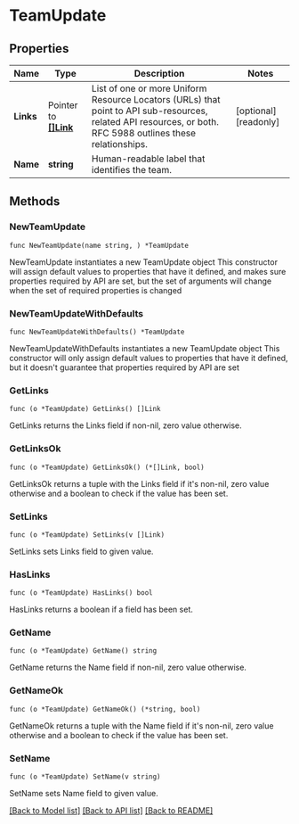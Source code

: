 # TeamUpdate

## Properties

Name | Type | Description | Notes
------------ | ------------- | ------------- | -------------
**Links** | Pointer to [**[]Link**](Link.md) | List of one or more Uniform Resource Locators (URLs) that point to API sub-resources, related API resources, or both. RFC 5988 outlines these relationships. | [optional] [readonly] 
**Name** | **string** | Human-readable label that identifies the team. | 

## Methods

### NewTeamUpdate

`func NewTeamUpdate(name string, ) *TeamUpdate`

NewTeamUpdate instantiates a new TeamUpdate object
This constructor will assign default values to properties that have it defined,
and makes sure properties required by API are set, but the set of arguments
will change when the set of required properties is changed

### NewTeamUpdateWithDefaults

`func NewTeamUpdateWithDefaults() *TeamUpdate`

NewTeamUpdateWithDefaults instantiates a new TeamUpdate object
This constructor will only assign default values to properties that have it defined,
but it doesn't guarantee that properties required by API are set

### GetLinks

`func (o *TeamUpdate) GetLinks() []Link`

GetLinks returns the Links field if non-nil, zero value otherwise.

### GetLinksOk

`func (o *TeamUpdate) GetLinksOk() (*[]Link, bool)`

GetLinksOk returns a tuple with the Links field if it's non-nil, zero value otherwise
and a boolean to check if the value has been set.

### SetLinks

`func (o *TeamUpdate) SetLinks(v []Link)`

SetLinks sets Links field to given value.

### HasLinks

`func (o *TeamUpdate) HasLinks() bool`

HasLinks returns a boolean if a field has been set.
### GetName

`func (o *TeamUpdate) GetName() string`

GetName returns the Name field if non-nil, zero value otherwise.

### GetNameOk

`func (o *TeamUpdate) GetNameOk() (*string, bool)`

GetNameOk returns a tuple with the Name field if it's non-nil, zero value otherwise
and a boolean to check if the value has been set.

### SetName

`func (o *TeamUpdate) SetName(v string)`

SetName sets Name field to given value.


[[Back to Model list]](../README.md#documentation-for-models) [[Back to API list]](../README.md#documentation-for-api-endpoints) [[Back to README]](../README.md)


